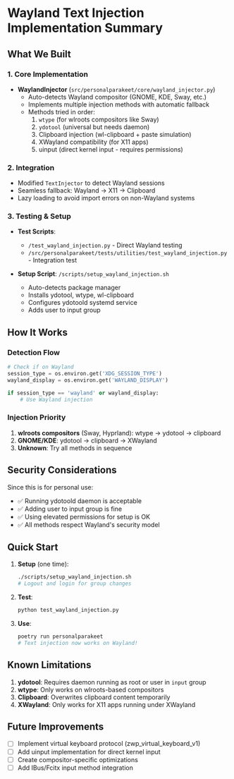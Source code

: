 # Wayland Text Injection Implementation Summary

## What We Built

### 1. Core Implementation
- **WaylandInjector** (`src/personalparakeet/core/wayland_injector.py`)
  - Auto-detects Wayland compositor (GNOME, KDE, Sway, etc.)
  - Implements multiple injection methods with automatic fallback
  - Methods tried in order:
    1. `wtype` (for wlroots compositors like Sway)
    2. `ydotool` (universal but needs daemon)
    3. Clipboard injection (wl-clipboard + paste simulation)
    4. XWayland compatibility (for X11 apps)
    5. uinput (direct kernel input - requires permissions)

### 2. Integration
- Modified `TextInjector` to detect Wayland sessions
- Seamless fallback: Wayland → X11 → Clipboard
- Lazy loading to avoid import errors on non-Wayland systems

### 3. Testing & Setup
- **Test Scripts**:
  - `/test_wayland_injection.py` - Direct Wayland testing
  - `/src/personalparakeet/tests/utilities/test_wayland_injection.py` - Integration test
  
- **Setup Script**: `/scripts/setup_wayland_injection.sh`
  - Auto-detects package manager
  - Installs ydotool, wtype, wl-clipboard
  - Configures ydotoold systemd service
  - Adds user to input group

## How It Works

### Detection Flow
```python
# Check if on Wayland
session_type = os.environ.get('XDG_SESSION_TYPE')
wayland_display = os.environ.get('WAYLAND_DISPLAY')

if session_type == 'wayland' or wayland_display:
    # Use Wayland injection
```

### Injection Priority
1. **wlroots compositors** (Sway, Hyprland): wtype → ydotool → clipboard
2. **GNOME/KDE**: ydotool → clipboard → XWayland
3. **Unknown**: Try all methods in sequence

## Security Considerations

Since this is for personal use:
- ✅ Running ydotoold daemon is acceptable
- ✅ Adding user to input group is fine
- ✅ Using elevated permissions for setup is OK
- ✅ All methods respect Wayland's security model

## Quick Start

1. **Setup** (one time):
   ```bash
   ./scripts/setup_wayland_injection.sh
   # Logout and login for group changes
   ```

2. **Test**:
   ```bash
   python test_wayland_injection.py
   ```

3. **Use**:
   ```bash
   poetry run personalparakeet
   # Text injection now works on Wayland!
   ```

## Known Limitations

1. **ydotool**: Requires daemon running as root or user in `input` group
2. **wtype**: Only works on wlroots-based compositors
3. **Clipboard**: Overwrites clipboard content temporarily
4. **XWayland**: Only works for X11 apps running under XWayland

## Future Improvements

- [ ] Implement virtual keyboard protocol (zwp_virtual_keyboard_v1)
- [ ] Add uinput implementation for direct kernel input
- [ ] Create compositor-specific optimizations
- [ ] Add IBus/Fcitx input method integration